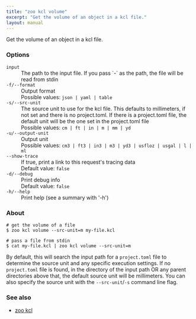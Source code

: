 ```yaml
---
title: "zoo kcl volume"
excerpt: "Get the volume of an object in a kcl file."
layout: manual
---
```


Get the volume of an object in a kcl file.

### Options

<dl class="flags">
   <dt><code>input</code></dt>
   <dd>The path to the input file. If you pass `-` as the path, the file will be read from stdin</dd>

   <dt><code>-f/--format</code></dt>
   <dd>Output format<br/>Possible values: <code>json | yaml | table</code></dd>

   <dt><code>-s/--src-unit</code></dt>
   <dd>The source unit to use for the kcl file. This defaults to millimeters, if not set and there is no project.toml. If there is a project.toml file, the default unit will be the one set in the project.toml file<br/>Possible values: <code>cm | ft | in | m | mm | yd</code></dd>

   <dt><code>-u/--output-unit</code></dt>
   <dd>Output unit<br/>Possible values: <code>cm3 | ft3 | in3 | m3 | yd3 | usfloz | usgal | l | ml</code></dd>

   <dt><code>--show-trace</code></dt>
   <dd>If true, print a link to this request's tracing data<br/>Default value: <code>false</code></dd>

   <dt><code>-d/--debug</code></dt>
   <dd>Print debug info<br/>Default value: <code>false</code></dd>

   <dt><code>-h/--help</code></dt>
   <dd>Print help (see a summary with '-h')</dd>
</dl>


### About

```
# get the volume of a file
$ zoo kcl volume --src-unit=m my-file.kcl

# pass a file from stdin
$ cat my-file.kcl | zoo kcl volume --src-unit=m
```

By default, this will search the input path for a `project.toml` file to determine the source
unit and any specific execution settings. If no `project.toml` file is found, in the directory
of the input path OR any parent directories above that, the default
source unit will be millimeters. You can also specify the source unit with the
`--src-unit`/`-s` command line flag.

### See also

* [zoo kcl](./zoo_kcl)